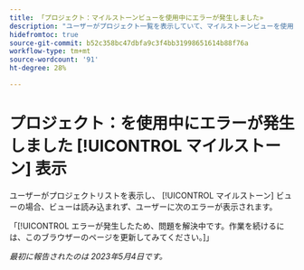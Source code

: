```yaml
---
title: 「プロジェクト：マイルストーンビューを使用中にエラーが発生しました»
description: "ユーザーがプロジェクト一覧を表示していて、マイルストーンビューを使用しようとした場合、ビューは読み込まれず、ユーザーにエラーが表示されます。"
hidefromtoc: true
source-git-commit: b52c358bc47dbfa9c3f4bb31998651614b88f76a
workflow-type: tm+mt
source-wordcount: '91'
ht-degree: 28%

---
```



# プロジェクト：を使用中にエラーが発生しました [!UICONTROL マイルストーン] 表示

ユーザーがプロジェクトリストを表示し、 [!UICONTROL マイルストーン] ビューの場合、ビューは読み込まれず、ユーザーに次のエラーが表示されます。

「[!UICONTROL エラーが発生したため、問題を解決中です。作業を続けるには、このブラウザーのページを更新してみてください。]」

_最初に報告されたのは 2023年5月4日です。_

